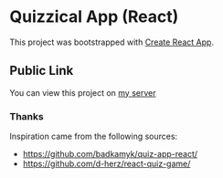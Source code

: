 # Quizzical App (React)

This project was bootstrapped with [Create React App](https://github.com/facebook/create-react-app).

## Public Link

You can view this project on [my server](https://react.kylemperkins.com/quizzical)

### Thanks
Inspiration came from the following sources:
 * https://github.com/badkamyk/quiz-app-react/
 * https://github.com/d-herz/react-quiz-game/